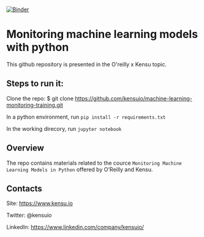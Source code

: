 [![Binder](https://mybinder.org/badge_logo.svg)](https://mybinder.org/v2/gh/kensuio/machine-learning-monitoring-training/HEAD)


# Monitoring machine learning models with python

This github repository is presented in the O'reilly x Kensu topic.

## Steps to run it:

Clone the repo: $ git clone https://github.com/kensuio/machine-learning-monitoring-training.git

In a python environment, run `pip install -r requirements.txt`

In the working direcory, run `jupyter notebook`

## Overview
The repo contains materials related to the cource `Monitoring Machine Learning Models in Python` offered by O'Reilly and Kensu.

## Contacts
Site: https://www.kensu.io

Twitter: @kensuio

LinkedIn: https://www.linkedin.com/company/kensuio/